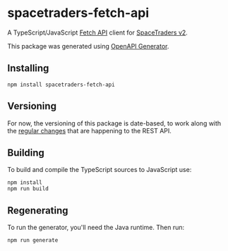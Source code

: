 # spacetraders-fetch-api

A TypeScript/JavaScript [Fetch API](https://fetch.spec.whatwg.org/) client for [SpaceTraders v2](https://spacetraders.io/).

This package was generated using [OpenAPI Generator](https://openapi-generator.tech/docs/generators/typescript-fetch).

## Installing

```
npm install spacetraders-fetch-api
```

## Versioning

For now, the versioning of this package is date-based, to work along with the [regular changes](https://docs.spacetraders.io/resources/changelog) that are happening to the REST API.

## Building

To build and compile the TypeScript sources to JavaScript use:

```
npm install
npm run build
```

## Regenerating

To run the generator, you'll need the Java runtime. Then run:

```
npm run generate
```
